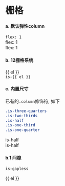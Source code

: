 # 栅格

#### a. 默认弹性column

<div class="v-columns">
  <div class="v-column sd-grid-column">
    <span class="sd-grid-block">
      <code>flex: 1</code>
    </span>
  </div>
  <div class="v-column sd-grid-column">
    <span class="sd-grid-block">
      flex: 1
    </span>
  </div>
  <div class="v-column sd-grid-column">
    <span class="sd-grid-block">
      flex: 1
    </span>
  </div>
</div>

#### b. 12栅格系统

<div class="v-container">
  <div class="v-columns">
    <div class="v-column sd-grid-column"
         v-for="el in cols">
      <span class="sd-grid-block">
        {{ el }}
      </span>
    </div>
  </div>

  <div class="v-columns">
    <div class="v-column sd-grid-column"
         :class="`is-${el}`"
         v-for="el in grids"
    >
        <span class="sd-grid-block">
          <code>is-{{ el }}</code>
        </span>
    </div>
  </div>
</div>

#### c. 内置尺寸

已有的`.column`修饰符, 如下

```css
.is-three-quarters
.is-two-thirds
.is-half
.is-one-third
.is-one-quarter
```

<div class="v-columns">
  <div class="v-column is-half sd-grid-column">
    <span class="sd-grid-block">
      is-half
    </span>
  </div>
  <div class="v-column is-half sd-grid-column">
    <span class="sd-grid-block">
      is-half
    </span>
  </div>
</div>

#### b.1 间隙

<code>is-gapless</code></p>
<div class="v-columns is-gapless">
  <div class="v-column sd-grid-column"
       v-for="el in cols">
    <span class="sd-grid-block">
      {{ el }}
    </span>
  </div>
</div>

<script>
  export default {
    data () {
      return {
        cols: Array.from({length: 12}).map((n, i) => (i + 1)),
        grids: [3, 3, 6]
      }
    }
  }
</script>

<style lang="scss" type="text/scss">
  @import "~root/scss/pre";

  .sd-grid-block {
    display: block;
    padding: 35px 15px;
    text-align: center;
    background-color: $light;
  }
</style>
